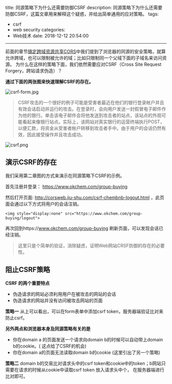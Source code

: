 title: 同源策略下为什么还需要防御CSRF
description: 同源策略下为什么还需要防御CSRF，这篇文章用来解释这个疑惑，并给出简单通用的应对策略。
tags:
  - csrf
  - web security
categories:
  - Web技术
date: 2018-12-12 20:54:00
---

前面的章节[搞定跨域资源共享CORS](http://localhost:4000/assets/preimg/Web-Applications-Technologies/cors-solution)中我们提到了浏览器的同源的安全策略，就算允许跨域，也可以限制被允许的域；比如只限制同一个父域下面的子域名来访问资源。 为什么在这样的策略下面，我们依然需要应对CSRF（Cross Site Request Forgery，跨站请求伪造）？

**通过下面的两张图来快速理解CSRF的存在。**

 ![csrf-form.jpg](/assets/preimg/Web-Applications-Technologies/csrf-form.jpg)
 
 > CSRF攻击的一个很好的例子可能是受害者最近在他们的银行登录帐户并且有效会话启动并运行的攻击。在登录时，会向用户发送一封假冒电子邮件作为他的银行。单击该电子邮件会将他发送到攻击者的站点，该站点的外观可能看起来像银行站点。实际上，该网站对真实银行的运营终端执行POST，以便汇款，将资金从受害者帐户转移到攻击者手中。由于用户的会话仍然有效，因此接受操作并且攻击成功。
 
 ![csrf.png](/assets/preimg/Web-Applications-Technologies/csrf.png)
 
 
 ## 演示CSRF的存在
 我们采用第二章图的方式来演示在同源策略下CSRF的示例。
 
 首先注册并登录： https://www.okchem.com/group-buying
 
 然后打开页面: http://corsweb.jiu-shu.com/csrf-chembnb-logout.html ，此页面会通过以下方式将用户的会话注销。
 ```
 <img style="display:none" src="https://www.okchem.com/group-buying/logout">
 ```
 再次回到https://www.okchem.com/group-buying 刷新页面，可以发现会话已经注销。
 
 >  这里只是个简单的验证，消除疑虑，证明Web网站CRSF防御的存在的必要性。
 
 
## 阻止CSRF策略
**CSRF 的两个重要特点**
- 伪造请求的网站必须利用用户在被攻击的网站的会话
- 伪造请求的网站并没有访问被攻击网站的页面 

**策略一** 从上可以看出，可以在form表单中添加csrf token，服务器端验证比对来防止csrf。

**另外两点和浏览器本身及同源策略有关的是**
- 你在domain a 的页面发送一个请求向domain b的时候可以自动带上domain b的cookie。( 这点给了CSRF的机会)
- 你在domain a的页面无法读取domain b的cookie (这里引出了另一个策略)

**策略二** domain b的交易比对请求头中的csrf token和cookie中的token；b网站只需要在请求的时候从cookie中读取csrf token 放入请求头中个， 在服务器端进行比对即可。

